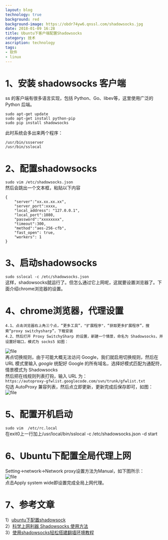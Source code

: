 ```yaml
---
layout: blog
technology: true
background: red
background-image: https://obdr74yw6.qnssl.com/shadowsocks.jpg
date: 2018-01-09 16:28
title: Ubuntu下客户端配置Shadowsocks
category: 技术
ascription: technology
tags:
- 软件
- linux
---
```


# 1、安装 shadowsocks 客户端  
ss 的客户端有很多语言实现，包括 Python、Go、libev等，这里使用广泛的 Python 后端。  
```
sudo apt-get update  
sudo apt-get install python-pip    
sudo pip install shadowsocks  
```
此时系统会多出来两个程序：  
```
/usr/bin/ssserver  
/usr/bin/sslocal  
```
# 2、配置shadowsocks
`sudo vim /etc/shadowsocks.json  `  
然后会跳出一个文本框，粘贴以下内容  
```
{  
    "server":"xx.xx.xx.xx",  
    "server_port":xxxx,  
    "local_address": "127.0.0.1",  
    "local_port":1080,  
    "password":"xxxxxxxx",  
    "timeout":300,  
    "method":"aes-256-cfb",  
    "fast_open": true,  
    "workers": 1  
}  
```
# 3、启动shadowsocks
`sudo sslocal -c /etc/shadowsocks.json`  
这样，shadowsocks就运行了。但怎么通过它上网呢，这就要设置浏览器了。下面介绍chrome浏览器的设置。

# 4、chrome浏览器，代理设置
    4.1、点击浏览器右上角三个点，“更多工具”，"扩展程序"，“获取更多扩展程序”，搜索“proxy switchysharp”，下载安装  
    4.2、然后打开 Proxy SwitchySharp 的设置，新建一个情景，命名为 Shadowsocks，并设置好端口，模式为 socks5 如图：  
![file](https://obdr74yw6.qnssl.com/image/AquxWXck4IUn4K5G42dqDuyo420aeYWHXh7novjf.jpeg)  
再点切换规则，由于可能大概无法访问 Google，我们就启用切换规则，然后在 URL 模式里输入 *google* 统配好 Google 的所有域名，选择好模式匹配为通配符，情景模式为 Shadowsocks  
然后把在线规则列表打钩，输入 URL 为：  
`https://autoproxy-gfwlist.googlecode.com/svn/trunk/gfwlist.txt`  
勾选 AutoProxy 兼容列表，然后点立即更新，更新完成后保存即可，如图：  
![file](https://obdr74yw6.qnssl.com/image/9ZR3tUTKd7WCSJnttnEpas0KsqxIT5N0sLWIOl0P.jpeg)  
# 5、配置开机启动
`sudo vim  /etc/rc.local`  
在exit0上一行加上/usr/local/bin/sslocal -c /etc/shadowsocks.json -d start  

# 6、Ubuntu下配置全局代理上网
Setting->network->Network proxy设置方法为Manual，如下图所示：  
![file](https://obdr74yw6.qnssl.com/image/VdtNuQsOz0e4GKJJvD3l6yPIQmhKrtutfNWtV0cy.png)  
点击Apply system wide即设置完成全局上网代理。  

# 7、参考文章
1）[ubuntu下配置shadowsock](http://blog.csdn.net/scut_hy/article/details/52691649)  
2）[科学上网利器 Shadowsocks 使用方法](https://ttt.tt/150/)  
3）[使用shadowsocks轻松搭建翻墙环境教程](https://blog.phpgao.com/shadowsocks_on_linux.html) 